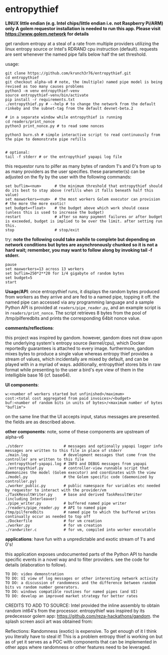 # entropythief
**LINUX little endian (e.g. Intel chips/little endian i.e. not Raspberry Pi/ARM) only**
**A golem requestor installation is needed to run this app. Please visit https://www.golem.network for details**

get random entropy at a steal of a rate from multiple providers utilizing the linux entropy source or Intel's RDRAND cpu instruction (default). requests are sent whenever the named pipe falls below half the set threshold. 

usage:
```
git clone https://github.com/krunch3r76/entropythief.git
cd entropythief
git checkout alpha-v8 # note, the (multiple) named pipe model is being revised as too many causes problems
python3 -m venv entropythief-venv
source entropythief-venv/bin/activate
pip install -r requirements.txt
./entropythief.py # --help # to change the network from the default rinkeby and the subnet-tag from the default devnet-beta.2

# in a separate window while entropythief is running
cd readers/print_nonce
python3 print_nonce.py # to read some nonces

python3 burn.sh # simple interactive script to read continuously from the pipe to demonstrate pipe refills


# optional: 
tail -f stderr # or the entropythief yapapi log file
```

this requestor runs to pilfer as many bytes of random 1's and 0's from up to as many providers as the user specifies. these parameter(s) can be adjusted on the fly by the user with the following commands:
```
set buflim=<num>      # the minimum threshold that entropythief should do its best to stay above (refills when it falls beneath half this value)
set maxworkers=<num>  # the most workers Golem executor can provision  # the more the more exotic!
set budget=<float>    # the budget above which work should cease (unless this is used to increase the budget)
restart               # after so many payment failures or after budget is exceeded, budget is implied to be over the limit. after setting run this.
stop                  # stop/exit
```

try: **note the following could take awhile to complete but depending on network conditions but bytes are asynchronously chunked so it is not a hard wait; remember, you may want to follow along by invoking tail -f stderr.**
```
pause
set maxworkers=13 across 13 workers
set buflim=250*2**20 for 1/4 gigabyte of random bytes
set budget=5
start
```
__Usage/API__:
once entropythief runs, it displays the random bytes produced from workers as they arrive and are fed to a named pipe, topping it off. the named pipe can accessed via any programming language and a sample Python API is provided at `readers/pipe_reader.py`, and an example script is in `readers/print_nonce`. The script retrieves 8 bytes from the pool of /tmp/pilferedbits and prints the corresponding 64bit nonce value. 


__comments/reflections__:

this project was inspired by gandom. however, gandom does not draw upon the underlying system's entropy source (kernel/cpu), which Docker reportedly guarantees is attached to every image. furthermore, gandom mixes bytes to produce a single value whereas entropy thief provides a stream of values, which incidentally are mixed by default, and can be played with in a myriad of ways. additionally, entropythief stores bits in raw format while presenting to the user a bird's eye view of them in the intelligible base 16 (cf. base64).


__UI components__:
```
w:<number of workers started but unfinished>/maximum>
cost:<total cost aggregated from paid invoices>/<budget>
buf:<number of random bits in units of bytes>/<maximum number of bytes "buflim">
```
on the same line that the UI accepts input, status messages are presented.
the fields are as described above.



__other components__: note, some of these components are upstream of alpha-v6
```
./stderr                  # messages and optionally yapapi logger info messages are written to this file in place of stderr
./main.log                # development messages that come from the controller are written to this file
./entropythief-yapapi.log # INFO and DEBUG messages from yapapi
./entropythief.py         # controller-view runnable script that daemonizes the model (Golem executor) and coordinates with the view
./model.py                # the Golem specific code (daemonized by controller.py)
./worker_public.py        # public namespace for variables etc needed by requestor to interact with the provider/vm
./TaskResultWriter.py	  # base and derived TaskResultWriter (including Interleaver)
./pipe_writer.py          # buffered named pipe writer
./readers/pipe_reader.py  # API to named pipe
/tmp/pilferedbits         # named pipe to which the buffered writes continually occur as needed to top off
./Dockerfile              # for vm creation
./worker.py               # for vm creation
./randwriter.c            # for vm, compiled into worker executable
```

__applications__:
have fun with a unpredictable and exotic stream of 1's and 0's!



this application exposes undocumented parts of the Python API to handle specific events in a novel way and to filter providers. see the code for details (elaboration to follow).

```
TO DO: video demonstration
TO DO: UI view of log messages or other interesting network activity
TO DO: a discussion of randomness and the difference between random bits vs random number generators.
TO DO: windows compatible routines for named pipes (and UI)
TO DO: develop an improved market strategy for better rates
```

CREDITS TO ADD TO SOURCE: Intel provided the inline assembly to obtain random int64's from the processor. entropythief was inspired by its predecessor golem app: https://github.com/reza-hackathons/gandom. the splash screen ascii art was obtained from: 

Reflections:
Randomness (exotic) is expensive. To get enough of it I think you literally have to steal it! This is a problem entropy thief is working on but as of yet it serves as a POC with components that can be implemented in other apps where randomness or other features need to be leveraged.
